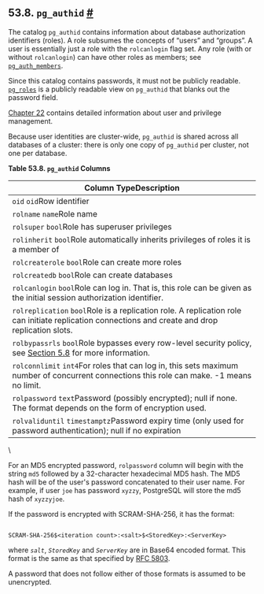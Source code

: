 ## 53.8. `pg_authid` [#](#CATALOG-PG-AUTHID)

The catalog `pg_authid` contains information about database authorization identifiers (roles). A role subsumes the concepts of “users” and “groups”. A user is essentially just a role with the `rolcanlogin` flag set. Any role (with or without `rolcanlogin`) can have other roles as members; see [`pg_auth_members`](catalog-pg-auth-members.html "53.9. pg_auth_members").

Since this catalog contains passwords, it must not be publicly readable. [`pg_roles`](view-pg-roles.html "54.20. pg_roles") is a publicly readable view on `pg_authid` that blanks out the password field.

[Chapter 22](user-manag.html "Chapter 22. Database Roles") contains detailed information about user and privilege management.

Because user identities are cluster-wide, `pg_authid` is shared across all databases of a cluster: there is only one copy of `pg_authid` per cluster, not one per database.

**Table 53.8. `pg_authid` Columns**

| Column TypeDescription                                                                                                                                         |
| -------------------------------------------------------------------------------------------------------------------------------------------------------------- |
| `oid` `oid`Row identifier                                                                                                                                      |
| `rolname` `name`Role name                                                                                                                                      |
| `rolsuper` `bool`Role has superuser privileges                                                                                                                 |
| `rolinherit` `bool`Role automatically inherits privileges of roles it is a member of                                                                           |
| `rolcreaterole` `bool`Role can create more roles                                                                                                               |
| `rolcreatedb` `bool`Role can create databases                                                                                                                  |
| `rolcanlogin` `bool`Role can log in. That is, this role can be given as the initial session authorization identifier.                                          |
| `rolreplication` `bool`Role is a replication role. A replication role can initiate replication connections and create and drop replication slots.              |
| `rolbypassrls` `bool`Role bypasses every row-level security policy, see [Section 5.8](ddl-rowsecurity.html "5.8. Row Security Policies") for more information. |
| `rolconnlimit` `int4`For roles that can log in, this sets maximum number of concurrent connections this role can make. -1 means no limit.                      |
| `rolpassword` `text`Password (possibly encrypted); null if none. The format depends on the form of encryption used.                                            |
| `rolvaliduntil` `timestamptz`Password expiry time (only used for password authentication); null if no expiration                                               |

\

For an MD5 encrypted password, `rolpassword` column will begin with the string `md5` followed by a 32-character hexadecimal MD5 hash. The MD5 hash will be of the user's password concatenated to their user name. For example, if user `joe` has password `xyzzy`, PostgreSQL will store the md5 hash of `xyzzyjoe`.

If the password is encrypted with SCRAM-SHA-256, it has the format:

```

SCRAM-SHA-256$<iteration count>:<salt>$<StoredKey>:<ServerKey>
```

where *`salt`*, *`StoredKey`* and *`ServerKey`* are in Base64 encoded format. This format is the same as that specified by [RFC 5803](https://tools.ietf.org/html/rfc5803).

A password that does not follow either of those formats is assumed to be unencrypted.